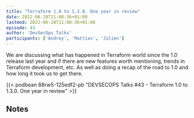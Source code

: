 ```yaml
---
title: "Terraform 1.0 to 1.3.0. One year in review"
date: 2022-06-28T11:08:36+01:00
lastmod: 2022-06-28T11:08:36+01:00
episode: 43
author: 'DevSecOps Talks'
participants: ['Andrey', 'Mattias', 'Julien']
---
```


We are discussing what has happened in Terraform world since the 1.0 release last year and if there are new features worth mentioning, trends in Terraform development, etc. As well as doing a recap of the road to 1.0 and how long it took us to get there.

<!--more-->

<!-- Player -->

{{< podbean 88rw5-125edf2-pb "DEVSECOPS Talks #43 - Terraform 1.0 to 1.3.0. One year in review" >}}

## Notes
